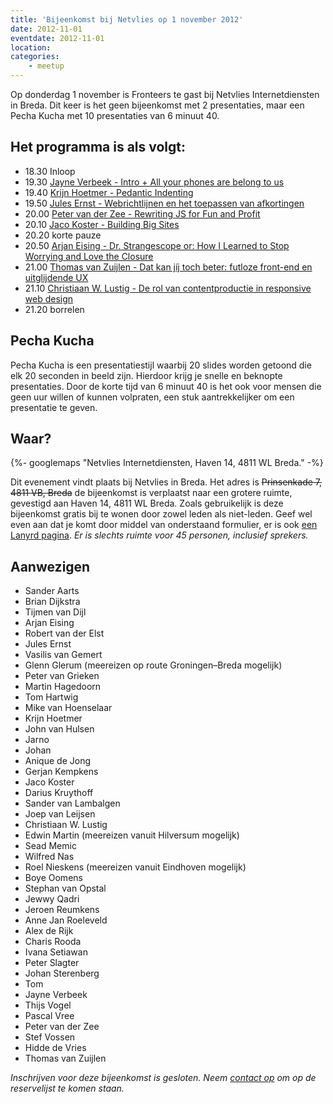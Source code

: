 ```yaml
---
title: 'Bijeenkomst bij Netvlies op 1 november 2012'
date: 2012-11-01
eventdate: 2012-11-01
location:
categories:
    - meetup
---
```


Op donderdag 1 november is Fronteers te gast bij Netvlies Internetdiensten in Breda. Dit keer is het geen bijeenkomst met 2 presentaties, maar een Pecha Kucha met 10 presentaties van 6 minuut 40.

## Het programma is als volgt:

-   18.30 Inloop
-   19.30 [Jayne Verbeek - Intro + All your phones are belong to us](/bijeenkomsten/2012/netvlies/all-your-phones-are-belong-to-us)
-   19.40 [Krijn Hoetmer - Pedantic Indenting](/bijeenkomsten/2012/netvlies/pedantic-indenting)
-   19.50 [Jules Ernst - Webrichtlijnen en het toepassen van afkortingen](/bijeenkomsten/2012/netvlies/webrichtlijnen-afk)
-   20.00 [Peter van der Zee - Rewriting JS for Fun and Profit](/bijeenkomsten/2012/netvlies/rewriting-js)
-   20.10 [Jaco Koster - Building Big Sites](/bijeenkomsten/2012/netvlies/building-big-sites)
-   20.20 korte pauze
-   20.50 [Arjan Eising - Dr. Strangescope or: How I Learned to Stop Worrying and Love the Closure](/bijeenkomsten/2012/netvlies/dr-strangescope)
-   21.00 [Thomas van Zuijlen - Dat kan jíj toch beter: futloze front-end en uitglijdende UX](/bijeenkomsten/2012/netvlies/dat-kan-jij-toch-beter)
-   21.10 [Christiaan W. Lustig - De rol van contentproductie in responsive web design](/bijeenkomsten/2012/netvlies/contentproductie-responsive-web-design)
-   21.20 borrelen

## Pecha Kucha

Pecha Kucha is een presentatiestijl waarbij 20 slides worden getoond die elk 20 seconden in beeld zijn. Hierdoor krijg je snelle en beknopte presentaties.
Door de korte tijd van 6 minuut 40 is het ook voor mensen die geen uur willen of kunnen volpraten, een stuk aantrekkelijker om een presentatie te geven.

## Waar?

{%- googlemaps "Netvlies Internetdiensten, Haven 14, 4811 WL Breda." -%}

Dit evenement vindt plaats bij Netvlies in Breda. Het adres is <strike>Prinsenkade 7, 4811 VB, Breda</strike> de bijeenkomst is verplaatst naar een grotere ruimte, gevestigd aan Haven 14, 4811 WL Breda. Zoals gebruikelijk is deze bijeenkomst gratis bij te wonen door zowel leden als niet-leden. Geef wel even aan dat je komt door middel van onderstaand formulier, er is ook [een Lanyrd pagina](https://web.archive.org/web/20171002053735/http://lanyrd.com/2012/fronteers-netvlies/). _Er is slechts ruimte voor 45 personen, inclusief sprekers._

## Aanwezigen

-   Sander Aarts
-   Brian Dijkstra
-   Tijmen van Dijl
-   Arjan Eising
-   Robert van der Elst
-   Jules Ernst
-   Vasilis van Gemert
-   Glenn Glerum (meereizen op route Groningen–Breda mogelijk)
-   Peter van Grieken
-   Martin Hagedoorn
-   Tom Hartwig
-   Mike van Hoenselaar
-   Krijn Hoetmer
-   John van Hulsen
-   Jarno
-   Johan
-   Anique de Jong
-   Gerjan Kempkens
-   Jaco Koster
-   Darius Kruythoff
-   Sander van Lambalgen
-   Joep van Leijsen
-   Christiaan W. Lustig
-   Edwin Martin (meereizen vanuit Hilversum mogelijk)
-   Sead Memic
-   Wilfred Nas
-   Roel Nieskens (meereizen vanuit Eindhoven mogelijk)
-   Boye Oomens
-   Stephan van Opstal
-   Jewwy Qadri
-   Jeroen Reumkens
-   Anne Jan Roeleveld
-   Alex de Rijk
-   Charis Rooda
-   Ivana Setiawan
-   Peter Slagter
-   Johan Sterenberg
-   Tom
-   Jayne Verbeek
-   Thijs Vogel
-   Pascal Vree
-   Peter van der Zee
-   Stef Vossen
-   Hidde de Vries
-   Thomas van Zuijlen

_Inschrijven voor deze bijeenkomst is gesloten. Neem [contact op](/contact) om op de reservelijst te komen staan._
